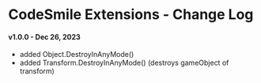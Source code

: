 # CodeSmile Extensions - Change Log

#### v1.0.0 - Dec 26, 2023

- added Object.DestroyInAnyMode()
- added Transform.DestroyInAnyMode() (destroys gameObject of transform)
